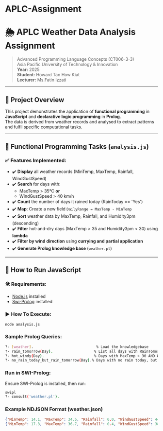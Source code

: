 # APLC-Assignment

# 🌦️ APLC Weather Data Analysis Assignment

> Advanced Programming Language Concepts (CT006-3-3)  
> Asia Pacific University of Technology & Innovation  
> **Year:** 2025  
> **Student:** Howard Tan How Kiat  
> **Lecturer:** Ms.Fatin Izzati

---

## 📁 Project Overview

This project demonstrates the application of **functional programming** in **JavaScript** and **declarative logic programming** in **Prolog**.  
The data is derived from weather records and analysed to extract patterns and fulfil specific computational tasks.

---

## 📌 Functional Programming Tasks (`analysis.js`)

### ✅ Features Implemented:
- ✔️ **Display** all weather records (MinTemp, MaxTemp, Rainfall, WindGustSpeed)
- ✔️ **Search** for days with:
  - MaxTemp > 35°C **or**
  - WindGustSpeed > 40 km/h
- ✔️ **Count** the number of days it rained today (RainToday == 'Yes')
- ✔️ **Map**: Create a new field `DailyRange = MaxTemp - MinTemp`
- ✔️ **Sort** weather data by MaxTemp, Rainfall, and Humidity3pm (descending)
- ✔️ **Filter** hot-and-dry days (MaxTemp > 35 and Humidity3pm < 30) using **lambda**
- ✔️ **Filter by wind direction** using **currying and partial application**
- ✔️ **Generate Prolog knowledge base** (`weather.pl`)

---

## 🔧 How to Run JavaScript

### 🛠 Requirements:
- [Node.js](https://nodejs.org/) installed
- [Swi-Prolog](https://www.swi-prolog.org/download/stable) installed


### ▶️ How To Execute:
```bash
node analysis.js
```
###  Sample Prolog Queries:
```bash
?- [weather].                             % Load the knowledgebase
?- rain_tomorrow(Day).                   % List all days with RainTomorrow == 'Yes'
?- hot_windy(Day).                       % Days with MaxTemp > 30 AND WindGustSpeed > 40
?- no_rain_today_but_rain_tomorrow(Day).% Days with no rain today, but rain tomorrow
```

### Run in SWI-Prolog:
Ensure SWI-Prolog is installed, then run:
```bash
swipl
?- consult('weather.pl').
```

### Example NDJSON Format (weather.json)
```json
{"MinTemp": 14.1, "MaxTemp": 34.5, "Rainfall": 0.0, "WindGustSpeed": 44, "Humidity3pm": 28, "RainToday": "No", "RainTomorrow": "Yes", "WindDir9am": "NW"}
{"MinTemp": 17.3, "MaxTemp": 36.7, "Rainfall": 0.4, "WindGustSpeed": 38, "Humidity3pm": 35, "RainToday": "Yes", "RainTomorrow": "No", "WindDir9am": "E"}
```
